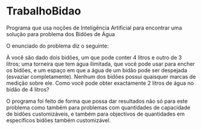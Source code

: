 # TrabalhoBidao
Programa que usa noções de Inteligência Artificial para encontrar uma solução para problema dos Bidões de Água


O enunciado do problema diz o seguinte:

À você são dado dois bidões, um que pode conter 4 litros e outro de 3 litros; uma torneira que tem água ilimitada, que você pode usar para encher os bidões, e um espaço em que a água de um bidão pode ser despejada (esvaziar completamente). Nenhum dos bidões possui quaisquer marcas de medição sobre ele. Como você pode obter exactamente 2 litros de água no bidão de 4 litros?


O programa foi feito de forma que possa dar resultados não só para este problema como também para problemas com quantidades de capacidade de bidões customizáveis, e também para objectivos de quantidades em específicos bidões também customizável.
